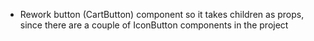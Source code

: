 - Rework button (CartButton) component so it takes children as props, since there are a couple of IconButton components in the project
